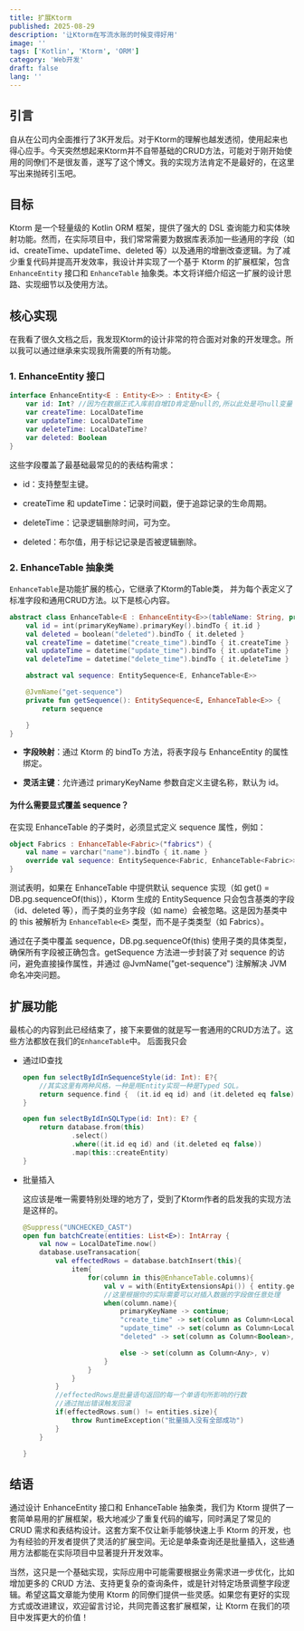 ```yaml
---
title: 扩展Ktorm
published: 2025-08-29
description: '让Ktorm在写流水账的时候变得好用'
image: ''
tags: ['Kotlin', 'Ktorm', 'ORM']
category: 'Web开发'
draft: false 
lang: ''
---
```


## 引言

自从在公司内全面推行了3K开发后。对于Ktorm的理解也越发透彻，使用起来也得心应手。今天突然想起来Ktorm并不自带基础的CRUD方法，可能对于刚开始使用的同僚们不是很友善，遂写了这个博文。我的实现方法肯定不是最好的，在这里写出来抛砖引玉吧。

## 目标

Ktorm 是一个轻量级的 Kotlin ORM 框架，提供了强大的 DSL 查询能力和实体映射功能。然而，在实际项目中，我们常常需要为数据库表添加一些通用的字段（如 id、createTime、updateTime、deleted 等）以及通用的增删改查逻辑。为了减少重复代码并提高开发效率，我设计并实现了一个基于 Ktorm 的扩展框架，包含 `EnhanceEntity` 接口和 `EnhanceTable` 抽象类。本文将详细介绍这一扩展的设计思路、实现细节以及使用方法。

## 核心实现

在我看了很久文档之后，我发现Ktorm的设计非常的符合面对对象的开发理念。所以我可以通过继承来实现我所需要的所有功能。

### 1. EnhanceEntity 接口

```kotlin
interface EnhanceEntity<E : Entity<E>> : Entity<E> {
    var id: Int? //因为在数据正式入库前自增ID肯定是null的,所以此处是可null变量
    var createTime: LocalDateTime
    var updateTime: LocalDateTime
    var deleteTime: LocalDateTime?
    var deleted: Boolean
}
```

这些字段覆盖了最基础最常见的的表结构需求：

- id：支持整型主键。

- createTime 和 updateTime：记录时间戳，便于追踪记录的生命周期。

- deleteTime：记录逻辑删除时间，可为空。

- deleted：布尔值，用于标记记录是否被逻辑删除。

### 2. EnhanceTable 抽象类

`EnhanceTable`是功能扩展的核心，它继承了Ktorm的Table类， 并为每个表定义了标准字段和通用CRUD方法。以下是核心内容。

```kotlin
abstract class EnhanceTable<E : EnhanceEntity<E>>(tableName: String, private val primaryKeyName: String = "id"): Table<E>(tableName){
    val id = int(primaryKeyName).primaryKey().bindTo { it.id }
    val deleted = boolean("deleted").bindTo { it.deleted }
    val createTime = datetime("create_time").bindTo { it.createTime }
    val updateTime = datetime("update_time").bindTo { it.updateTime }
    val deleteTime = datetime("delete_time").bindTo { it.deleteTime }

    abstract val sequence: EntitySequence<E, EnhanceTable<E>>

    @JvmName("get-sequence")
    private fun getSequence(): EntitySequence<E, EnhanceTable<E>> {
        return sequence

    }
}
```

- **字段映射**：通过 Ktorm 的 bindTo 方法，将表字段与 EnhanceEntity 的属性绑定。

- **灵活主键**：允许通过 primaryKeyName 参数自定义主键名称，默认为 id。

#### 为什么需要显式覆盖 sequence？

在实现 EnhanceTable 的子类时，必须显式定义 sequence 属性，例如：

```kotlin
object Fabrics : EnhanceTable<Fabric>("fabrics") {
    val name = varchar("name").bindTo { it.name }
    override val sequence: EntitySequence<Fabric, EnhanceTable<Fabric>> get() = DB.pg.sequenceOf(this)
}
```

测试表明，如果在 EnhanceTable 中提供默认 sequence 实现（如 get() = DB.pg.sequenceOf(this)），Ktorm 生成的 EntitySequence 只会包含基类的字段（id、deleted 等），而子类的业务字段（如 name）会被忽略。这是因为基类中的 this 被解析为 `EnhanceTable<E>` 类型，而不是子类类型（如 Fabrics）。

通过在子类中覆盖 sequence，DB.pg.sequenceOf(this) 使用子类的具体类型，确保所有字段被正确包含。getSequence 方法进一步封装了对 sequence 的访问，避免直接操作属性，并通过 @JvmName("get-sequence") 注解解决 JVM 命名冲突问题。

## 扩展功能

最核心的内容到此已经结束了，接下来要做的就是写一套通用的CRUD方法了。这些方法都放在我们的`EnhanceTable`中。 后面我只会

- 通过ID查找
  
  ```kotlin
  open fun selectByIdInSequenceStyle(id: Int): E?{
      //其实这里有两种风格，一种是用Entity实现一种是Typed SQL。
      return sequence.find {  (it.id eq id) and (it.deleted eq false) }
  }
  
  open fun selectByIdInSQLType(id: Int): E? {
      return database.from(this)
              .select()
              .where((it.id eq id) and (it.deleted eq false))
              .map(this::createEntity)
  }
  ```

- 批量插入
  
  这应该是唯一需要特别处理的地方了，受到了Ktorm作者的启发我的实现方法是这样的。
  
  ```kotlin
  @Suppress("UNCHECKED_CAST")
  open fun batchCreate(entities: List<E>): IntArray {
      val now = LocalDateTime.now()
      database.useTransacation{
          val effectedRows = database.batchInsert(this){
              item{
                  for(column in this@EnhanceTable.columns){
                      val v = with(EntityExtensionsApi()) { entity.getColumnValue(column.binding!!) }
                      //这里根据你的实际需要可以对插入数据的字段做任意处理
                      when(column.name){
                          primaryKeyName -> continue;
                          "create_time" -> set(column as Column<LocalDateTime>, now)
                          "update_time" -> set(column as Column<LocalDateTime>, now)
                          "deleted" -> set(column as Column<Boolean>, false)
  
                          else -> set(column as Column<Any>, v)
                      }
                  }
              }
          }
          //effectedRows是批量语句返回的每一个单语句所影响的行数
          //通过抛出错误触发回滚
          if(effectedRows.sum() != entities.size){
              throw RuntimeException("批量插入没有全部成功")
          }
      }
  
  }
  ```

## 结语

通过设计 EnhanceEntity 接口和 EnhanceTable 抽象类，我们为 Ktorm 提供了一套简单易用的扩展框架，极大地减少了重复代码的编写，同时满足了常见的 CRUD 需求和表结构设计。这套方案不仅让新手能够快速上手 Ktorm 的开发，也为有经验的开发者提供了灵活的扩展空间。无论是单条查询还是批量插入，这些通用方法都能在实际项目中显著提升开发效率。

当然，这只是一个基础实现，实际应用中可能需要根据业务需求进一步优化，比如增加更多的 CRUD 方法、支持更复杂的查询条件，或是针对特定场景调整字段逻辑。希望这篇文章能为使用 Ktorm 的同僚们提供一些灵感。如果您有更好的实现方式或改进建议，欢迎留言讨论，共同完善这套扩展框架，让 Ktorm 在我们的项目中发挥更大的价值！

